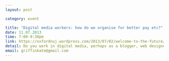 ```yaml
---
layout: post

category: event

title: "Digital media workers: how do we organise for better pay etc?"
date: 11.07.2013
time: 7:00-9:30pm
link: https://oxfordnuj.wordpress.com/2013/07/02/welcome-to-the-future/
detail: Do you work in digital media, perhaps as a blogger, web designer or social media officer? Did you know there's a union for you? Free event - come and hear why it's important for digital media workers to be part of an ethical, professional union.
email: griffinkate@gmail.com
---
```

